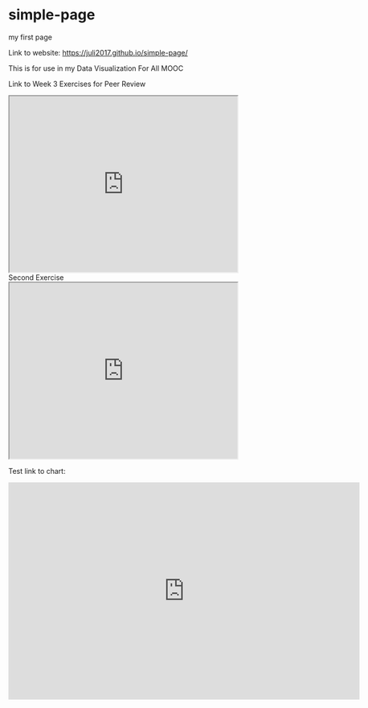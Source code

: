 # simple-page
my first page


Link to website: https://juli2017.github.io/simple-page/

This is for use in my Data Visualization For All MOOC

Link to Week 3 Exercises for Peer Review

<iframe src="https://juli2017.github.io/leaflet-map-simple" width="90%" height="350"></iframe>
Second Exercise
<iframe src="https://juli2017.github.io/highcharts-scatter-csv" width="90%" height="350"></iframe>

Test link to chart:
<iframe width="699" height="432" seamless frameborder="0" scrolling="no" src="https://docs.google.com/spreadsheets/d/1sYJnsvG2jXPq2vVNgryU9MAoWyyn9WQX8YwKTJH5q2Q/pubchart?oid=1270431574&amp;format=interactive"></iframe>
